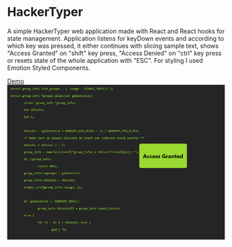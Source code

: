 # HackerTyper

A simple HackerTyper web application made with React and React hooks for state
management. Application listens for keyDown events and according to which key was
pressed, it either continues with slicing sample text, shows "Access Granted" on
"shift" key press, "Access Denied" on "ctrl" key press or resets state of
the whole application with "ESC". For styling I used Emotion Styled Components.

[Demo](https://www.veprekj.cz/hackertyper)
![](../images/Hackertyper.png)
